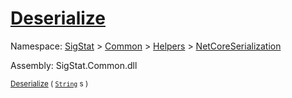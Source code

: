 # [Deserialize](./NetCoreSerializationHelper-100664081.md)

Namespace: [SigStat]() > [Common](./../../../README.md) > [Helpers](./../../README.md) > [NetCoreSerialization](./../README.md)

Assembly: SigStat.Common.dll

<sub>[Deserialize](./NetCoreSerializationHelper-100664081.md) ( [`String`](https://docs.microsoft.com/en-us/dotnet/api/System.String) s )</sub>              <sub></sub>

